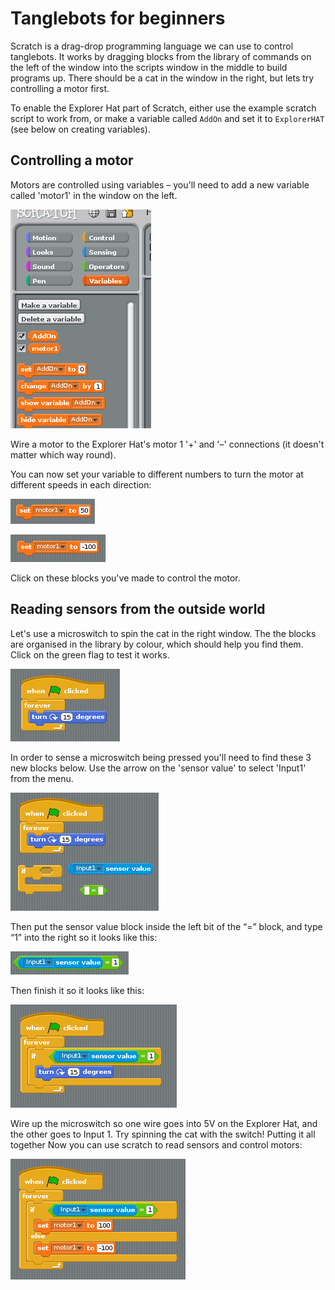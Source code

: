 # Tanglebots for beginners

Scratch is a drag-drop programming language we can use to control
tanglebots. It works by dragging blocks from the library of commands on
the left of the window into the scripts window in the middle to build
programs up. There should be a cat in the window in the right, but lets
try controlling a motor first.  

To enable the Explorer Hat part of Scratch, either use the example scratch script to work from, or make a variable called `AddOn` and set it to `ExplorerHAT` (see below on creating variables).

## Controlling a motor 

Motors are controlled using variables – you'll need to add a new
variable called 'motor1' in the window on the left.

![](figures/variables.png)

Wire a motor to the Explorer Hat's motor 1 '+' and '–' connections (it
doesn't matter which way round).

You can now set your variable to different numbers to turn the motor at
different speeds in each direction:

![](figures/motor1.png)

![](figures/motor2.png)

Click on these blocks you've made to control the motor. 

## Reading sensors from the outside world

Let's use a microswitch to spin the cat in the right window. The the
blocks are organised in the library by colour, which should help you
find them. Click on the green flag to test it works.

![](figures/rotate.png)

In order to sense a microswitch being pressed you'll need to find these
3 new blocks below. Use the arrow on the 'sensor value' to select
'Input1' from the menu.

![](figures/rotate2.png)

Then put the sensor value block inside the left bit of the “=” block,
and type “1” into the right so it looks like this:

![](figures/rotate3.png)

Then finish it so it looks like this:

![](figures/rotate4.png)

Wire up the microswitch so one wire goes into 5V on the Explorer Hat,
and the other goes to Input 1. Try spinning the cat with the switch!
Putting it all together Now you can use scratch to read sensors and
control motors:

![](figures/final.png)



















